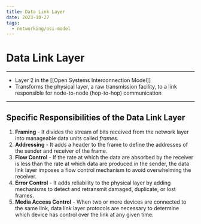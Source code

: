 ```yaml
---
title: Data Link Layer
date: 2023-10-27
tags:
  - networking/osi-model
---
```


# Data Link Layer

---

- Layer 2 in the [[Open Systems Interconnection Model]]
- Transforms the physical layer, a raw transmission facility, to a link responsible for node-to-node (hop-to-hop) communication

---
## Specific Responsibilities of the Data Link Layer
1. **Framing** - It divides the stream of bits received from the network layer into manageable data units called *frames*.
2. **Addressing** - It adds a header to the frame to define the addresses of the sender and receiver of the frame.
3. **Flow Control** - If the rate at which the data are absorbed by the receiver is less than the rate at which data are produced in the sender, the data link layer imposes a flow control mechanism to avoid overwhelming the receiver.
4. **Error Control** - It adds reliability to the physical layer by adding mechanisms to detect and retransmit damaged, duplicate, or lost frames.
5. **Media Access Control** - When two or more devices are connected to the same link, data link layer protocols are necessary to determine which device has control over the link at any given time.